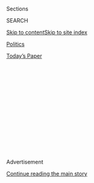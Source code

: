 <div id="app">

<div>

<div>

<div>

<div class="NYTAppHideMasthead css-1q2w90k e1suatyy0">

<div class="section css-ui9rw0 e1suatyy2">

<div class="css-eph4ug er09x8g0">

<div class="css-6n7j50">

</div>

<span class="css-1dv1kvn">Sections</span>

<div class="css-10488qs">

<span class="css-1dv1kvn">SEARCH</span>

</div>

[Skip to content](#site-content)[Skip to site
index](#site-index)

</div>

<div id="masthead-section-label" class="css-1wr3we4 eaxe0e00">

[Politics](https://www.nytimes.com/section/politics)

</div>

<div class="css-10698na e1huz5gh0">

</div>

</div>

<div id="masthead-bar-one" class="section hasLinks css-15hmgas e1csuq9d3">

<div class="css-uqyvli e1csuq9d0">

</div>

<div class="css-1uqjmks e1csuq9d1">

</div>

<div class="css-9e9ivx">

[](https://myaccount.nytimes.com/auth/login?response_type=cookie&client_id=vi)

</div>

<div class="css-1bvtpon e1csuq9d2">

[Today’s
Paper](https://www.nytimes.com/section/todayspaper)

</div>

</div>

</div>

</div>

<div data-aria-hidden="false">

<div id="site-content" data-role="main">

<div>

<div class="css-1aor85t" style="opacity:0.000000001;z-index:-1;visibility:hidden">

<div class="css-1hqnpie">

<div class="css-epjblv">

<span class="css-17xtcya">[Politics](/section/politics)</span><span class="css-x15j1o">|</span><span class="css-fwqvlz">U.S.
Campaign to Ban Huawei Overseas Stumbles as Allies
Resist</span>

</div>

<div class="css-k008qs">

<div class="css-1iwv8en">

<span class="css-18z7m18"></span>

<div>

</div>

</div>

<span class="css-1n6z4y">https://nyti.ms/2ucgGd5</span>

<div class="css-1705lsu">

<div class="css-4xjgmj">

<div class="css-4skfbu" data-role="toolbar" data-aria-label="Social Media Share buttons, Save button, and Comments Panel with current comment count" data-testid="share-tools">

  - 
  - 
  - 
  - 
    
    <div class="css-6n7j50">
    
    </div>

  - 
  - 

</div>

</div>

</div>

</div>

</div>

</div>

<div id="NYT_TOP_BANNER_REGION" class="css-13pd83m">

</div>

<div id="top-wrapper" class="css-1sy8kpn">

<div id="top-slug" class="css-l9onyx">

Advertisement

</div>

[Continue reading the main
story](#after-top)

<div class="ad top-wrapper" style="text-align:center;height:100%;display:block;min-height:250px">

<div id="top" class="place-ad" data-position="top" data-size-key="top">

</div>

</div>

<div id="after-top">

</div>

</div>

<div id="sponsor-wrapper" class="css-1hyfx7x">

<div id="sponsor-slug" class="css-19vbshk">

Supported by

</div>

[Continue reading the main
story](#after-sponsor)

<div id="sponsor" class="ad sponsor-wrapper" style="text-align:center;height:100%;display:block">

</div>

<div id="after-sponsor">

</div>

</div>

<div class="css-1vkm6nb ehdk2mb0">

# U.S. Campaign to Ban Huawei Overseas Stumbles as Allies Resist

</div>

<div class="css-79elbk" data-testid="photoviewer-wrapper">

<div class="css-z3e15g" data-testid="photoviewer-wrapper-hidden">

</div>

<div class="css-1a48zt4 ehw59r15" data-testid="photoviewer-children">

![<span class="css-16f3y1r e13ogyst0" data-aria-hidden="true">American
officials have tried to pressure, scold and, increasingly, threaten
other countries that are considering using Huawei in building
fifth-generation, or 5G, wireless
networks.</span><span class="css-cnj6d5 e1z0qqy90" itemprop="copyrightHolder"><span class="css-1ly73wi e1tej78p0">Credit...</span><span><span>Pau
Barrena/Agence France-Presse — Getty
Images</span></span></span>](https://static01.nyt.com/images/2019/03/14/us/politics/17dc-huawei1/merlin_151330467_c260cd99-86ac-476a-ba25-fb4631ab0263-articleLarge.jpg?quality=75&auto=webp&disable=upscale)

</div>

</div>

<div class="css-xt80pu e12qa4dv0">

<div class="css-18e8msd">

<div class="css-vp77d3 epjyd6m0">

<div class="css-1baulvz">

By [<span class="css-1baulvz" itemprop="name">Julian E.
Barnes</span>](https://www.nytimes.com/by/julian-e-barnes) and
[<span class="css-1baulvz last-byline" itemprop="name">Adam
Satariano</span>](https://www.nytimes.com/by/adam-satariano)

</div>

</div>

  - March 17,
    2019

  - 
    
    <div class="css-4xjgmj">
    
    <div class="css-d8bdto" data-role="toolbar" data-aria-label="Social Media Share buttons, Save button, and Comments Panel with current comment count" data-testid="share-tools">
    
      - 
      - 
      - 
      - 
        
        <div class="css-6n7j50">
        
        </div>
    
      - 
      - 
    
    </div>
    
    </div>

</div>

<div class="css-tk9fsr">

[阅读简体中文版](https://cn.nytimes.com/usa/20190318/huawei-ban/ "Read in Simplified Chinese")[閱讀繁體中文版](https://cn.nytimes.com/usa/20190318/huawei-ban/zh-hant/ "Read in Traditional Chinese")

</div>

</div>

<div class="section meteredContent css-1r7ky0e" name="articleBody" itemprop="articleBody">

<div class="css-1fanzo5 StoryBodyCompanionColumn">

<div class="css-53u6y8">

WASHINGTON — The Trump administration’s [aggressive
campaign](https://www.nytimes.com/2019/01/26/us/politics/huawei-china-us-5g-technology.html)
to prevent countries from using Huawei and other Chinese
telecommunications equipment in their next-generation wireless networks
has faltered, with even some of America’s closest allies rejecting the
United States’ argument that the companies pose a security threat.

Over the past several months, American officials have tried to pressure,
scold and, increasingly, threaten other nations that are considering
using Huawei in building fifth-generation, or 5G, wireless networks.
Mike Pompeo, the secretary of state, has pledged to withhold
intelligence from nations that continue to use Chinese telecom
equipment. The American ambassador to Germany cautioned Berlin this
month that the United States would curtail intelligence sharing if that
country used Huawei.

The warnings stem from the United States’ concern that Huawei and other
Chinese telecom companies are a significant security threat given
Beijing’s control over the industry. Top officials have pointed to new
Chinese security laws that require Huawei and other companies to provide
information to intelligence officials, arguing China could gain access
to the vast amounts of data that will ultimately travel over 5G,
allowing Beijing to spy on companies, individuals and governments — an
accusation Huawei has vehemently denied.

But the campaign has run aground.
[Britain](https://www.nytimes.com/2019/02/20/business/huawei-uk-trump.html),
Germany, India and the [United Arab
Emirates](https://www.nytimes.com/2019/02/26/technology/huawei-uae-5g-network.html)
are among the countries signaling they are unlikely to back the American
effort to entirely ban Huawei from building their 5G networks. While
some countries like Britain share the United States’ concerns, they
argue that the security risks can be managed by closely scrutinizing the
company and its software.

</div>

</div>

<div class="css-1fanzo5 StoryBodyCompanionColumn">

<div class="css-53u6y8">

The decisions are a blow to the Trump administration’s efforts to rein
in Beijing’s economic and technological ambitions and to stop China from
playing a central role in the next iteration of the internet.

American government officials are now looking for other ways to curb
Huawei’s global rise without the cooperation of overseas allies,
including possibly restricting American companies from supplying Huawei
with key components that it needs to build 5G networks across the world.

“It is looking dicey. We are running out of runway,” said Mike Rogers,
the former Republican congressman who led the House Intelligence
Committee and who has long been a fierce critic of Huawei.

The United States is not ready to admit defeat, but its campaign has
suffered from what foreign officials say is a scolding approach and a
lack of concrete evidence that Huawei poses a real risk. It has also
been hampered by a perception among European and Asian officials that
President Trump may not be fully committed to the fight.

Mr. Trump has repeatedly undercut his own Justice Department, which
unveiled [sweeping criminal
indictments](https://www.nytimes.com/2019/01/28/us/politics/meng-wanzhou-huawei-iran.html)
against Huawei and its chief financial officer with accusations of
fraud, sanctions evasion and obstruction of justice. Mr. Trump has
suggested that the charges [could be
dropped](https://www.nytimes.com/2019/02/22/business/economy/china-usa-trade.html)
as part of a trade deal with China. The president previously [eased
penalties](https://www.nytimes.com/2018/07/13/business/zte-ban-trump.html)
on another Chinese telecom firm accused of violating American sanctions,
ZTE, after a personal appeal by President Xi Jinping of China.

</div>

</div>

<div class="css-1fanzo5 StoryBodyCompanionColumn">

<div class="css-53u6y8">

Those moves have only deepened concerns that the administration’s fight
against Huawei is not really about national security and instead
reflects its political and economic ambitions.

European and Asian officials have complained privately that recent
American intelligence briefings for allies did not share any sort of
classified information that clearly demonstrated how the Chinese
government used Huawei to steal information, according to people
familiar with the discussions. European officials have told counterparts
that if the United States has evidence the Chinese government has used
its companies to do so, they should disclose it.

One senior European telecommunications executive said that no American
officials had presented “actual facts” about China’s abuse of Huawei
networks.

Ren Zhengfei, the founder of Huawei, [has accused the United
States](https://www.nytimes.com/2019/02/18/technology/huawei-ren-zhengfei-bbc.html)
of having political motivations in leveling criminal charges against the
company and has said the firm does not spy for China.

</div>

</div>

<div class="css-79elbk" data-testid="photoviewer-wrapper">

<div class="css-z3e15g" data-testid="photoviewer-wrapper-hidden">

</div>

<div class="css-1a48zt4 ehw59r15" data-testid="photoviewer-children">

![<span class="css-16f3y1r e13ogyst0" data-aria-hidden="true">Vice
President Mike Pence, in Munich last month, warned European allies about
the risks of teaming up with
Huawei.</span><span class="css-cnj6d5 e1z0qqy90" itemprop="copyrightHolder"><span class="css-1ly73wi e1tej78p0">Credit...</span><span>Thomas
Kienzle/Agence France-Presse — Getty
Images</span></span>](https://static01.nyt.com/images/2019/03/18/us/politics/17dc-huawei2/merlin_150768993_d0f86da8-0108-4a89-b0e3-91be9b19d4bd-articleLarge.jpg?quality=75&auto=webp&disable=upscale)

</div>

</div>

<div class="css-1fanzo5 StoryBodyCompanionColumn">

<div class="css-53u6y8">

Unlike the United States, European wireless networks are much more
dependent on Huawei, so banning its equipment would be far more
consequential. Many of the leading carriers, including Vodafone and
Deutsche Telekom, use the company’s equipment, and a widespread ban
would result in costly changes that executives have warned may delay the
debut of 5G in the region.

Garrett Marquis, a spokesman for the National Security Council, said the
United States continued to work “with our allies and like-minded
partners to mitigate risk in the deployment of 5G and other
communications infrastructure.”

</div>

</div>

<div class="css-1fanzo5 StoryBodyCompanionColumn">

<div class="css-53u6y8">

Mr. Rogers said the notion that other nations could adequately manage
the security risk was misplaced. “They are so convinced they can get
over the security problem. It defies logic,” he said.

But he said Mr. Trump had not helped his administration’s efforts by
suggesting that a national security matter like Huawei could be wrapped
into some type of trade pact with China.

“That is a big mistake,” Mr. Rogers said. “You have taken a national
security issue and given it away in a trade deal. This is about the
security of data.”

Europeans have their own China trade worries, which could also factor
into reluctance to ban Huawei. Although European officials have grown
increasingly suspicious of Beijing’s growing economic might, China is
still the European Union’s [second-largest trading
partner](http://ec.europa.eu/trade/policy/countries-and-regions/countries/china/index_en.htm)
after the United States. This week, Mr. Xi is scheduled to be in Italy.

“I’m not sure a ban is the solution,” said Caroline Nagtegaal, a member
of European Parliament from the Netherlands who helped write a
resolution on the cybersecurity risks posed by China that avoided
calling for a Huawei ban. “We have to be very careful making a step like
that.”

Many countries facing American pressure have not made any final
decisions. In Britain, for instance, intelligence officials say the
threat can be managed, but the government could ultimately overrule
them.

To bolster its campaign, the administration has begun threatening
retaliation against countries that do not agree to its demands.

</div>

</div>

<div class="css-1fanzo5 StoryBodyCompanionColumn">

<div class="css-53u6y8">

Mr. Pompeo suggested in Hungary that the presence of Huawei could
influence decisions on where to station troops overseas, noting that its
adoption in wireless networks would make it “more difficult for America
to be present.” He [followed up on Fox Business
Network](https://www.foxbusiness.com/technology/pompeo-slams-huawei-us-wont-partner-with-countries-that-use-its-technology),
saying if countries adopted Huawei technology, the United States “won’t
be able to share information” with them.

The American ambassador to Germany, Richard Grenell, expanded on Mr.
Pompeo’s public messaging with a letter to Berlin, warning of
repercussions should it use Huawei. The letter [was first
reported](https://www.wsj.com/articles/drop-huawei-or-see-intelligence-sharing-pared-back-u-s-tells-germany-11552314827)
by The Wall Street Journal.

Chancellor Angela Merkel of Germany quickly shot back, saying her
country was “defining our standards for ourselves.”

Andrea Kendall-Taylor, a former American intelligence officer who is now
the director of the Transtlantic Security Program at the Center for a
New American Security, said administration officials had wrongly framed
the decision for European powers as standing with either the United
States or China. Countries in Europe, including Britain and Germany, do
not want to make that choice, and instead want to maintain good trade
relations with China.

“The U.S. needs to approach this not as a black and white issue,” Ms.
Kendall-Taylor said. “The U.S. should avoid generating more resentment
in already fraught relations with the Europeans. To manage the China
challenge we will need the Europeans on our side, so we need to work
together.”

</div>

</div>

<div class="css-79elbk" data-testid="photoviewer-wrapper">

<div class="css-z3e15g" data-testid="photoviewer-wrapper-hidden">

</div>

<div class="css-1a48zt4 ehw59r15" data-testid="photoviewer-children">

<div class="css-1xdhyk6 erfvjey0">

<span class="css-1ly73wi e1tej78p0">Image</span>

<div class="css-zjzyr8">

<div data-testid="lazyimage-container" style="height:257.77777777777777px">

</div>

</div>

</div>

<span class="css-16f3y1r e13ogyst0" data-aria-hidden="true">A showcase
for Huawei in Shenzhen, China. The American push against Huawei has
suffered partly from what foreign officials say is a lack of concrete
evidence that the company poses a real
risk.</span><span class="css-cnj6d5 e1z0qqy90" itemprop="copyrightHolder"><span class="css-1ly73wi e1tej78p0">Credit...</span><span>Wang
Zhao/Agence France-Presse — Getty Images</span></span>

</div>

</div>

<div class="css-1fanzo5 StoryBodyCompanionColumn">

<div class="css-53u6y8">

The Trump administration has had some small victories, at least
rhetorically. The Czech Republic’s cybersecurity agency has [issued
warnings about
Huawei](https://www.nytimes.com/2019/02/12/world/europe/czech-republic-huawei.html)
and other Chinese telecom companies, though the government remains
divided over a ban. Poland earned praise from Vice President Mike Pence
for its actions against Huawei, which included [arresting one of its
employees](https://www.nytimes.com/2019/01/11/world/europe/poland-china-huawei-spy.html)
on espionage charges. But as Poland courts Chinese investment, it is
unclear if it will embrace a full ban.

</div>

</div>

<div class="css-1fanzo5 StoryBodyCompanionColumn">

<div class="css-53u6y8">

The most decisive action against Huawei by an American ally is outside
Europe, where Australia last year banned the company from its 5G
networks.

The administration continues to [look for other
ways](https://www.nytimes.com/2019/02/12/us/politics/trump-china-wireless-networks.html)
to put Huawei at a global disadvantage, including an executive order
that would prohibit American companies from using Chinese
telecommunications gear in 5G networks. Intelligence and security
officials are also considering a more aggressive presidential order that
would prevent American companies from supplying Huawei with components
that it needs to build 5G networks.

While Huawei would eventually make its own version of those components,
such export restrictions could slow down the company’s 5G development,
winning time for competitors to improve their own offerings.

American officials are also exploring ways to counter Huawei’s biggest
advantage: its low price and financing deals. Members of Congress and
administration officials have discussed ways for the United States and
its allies to offset the favorable financing deals China offers for its
telecom equipment. Among the options under consideration is providing
some type of financing to allied telecom companies building 5G networks.

While the United States has continued to talk tough, Mr. Trump has yet
to sign any executive order that would curb Huawei’s growth and his
recent comments have created doubt about how far he is prepared to go.

Last month, the White House dispatched officials from the State, Defense
and Commerce Departments and from the Federal Communications Commission
to a wireless industry conference in Barcelona, Spain, to make the case
against Huawei. But a few days before the convention started, Mr. Trump
appeared to backtrack on his administration’s position, posting on
Twitter that he wanted American companies to win on their merits, “[not
by blocking
out](https://twitter.com/realDonaldTrump/status/1098583029713420288?ref_src=twsrc%5Etfw%7Ctwcamp%5Etweetembed&ref_url=https%3A%2F%2Fwww.cnbc.com%2F2019%2F02%2F21%2Ftrump-sends-bizarre-6g-tweet-as-china-trade-talks-resume.html)
currently more advanced technologies.”

“The administration policy on Huawei and ZTE has been characterized by
fits and starts and contradictions,” said Representative Adam B. Schiff,
Democrat of California, who has been a top critic of Mr. Trump. “I am
not sure I can make heads or tails of it.”

</div>

</div>

<div class="css-1fanzo5 StoryBodyCompanionColumn">

<div class="css-53u6y8">

American and European officials said that behind the scenes, the
negotiations were far more nuanced than the public threats. Some
European officials believe that privately the White House has been more
receptive to their arguments that the security threat of Chinese telecom
companies can be tempered.

But the efforts to cajole or pressure European powers may have come too
late, say current and former European and American officials. European
officials have also told their American counterparts that there is no
alternative to Huawei that offers better, more secure equipment, even at
a higher price.

British officials have said the risk from Huawei can be mitigated
without a ban, through tough oversight and restricting Huawei to less
critical parts of its networks. The British government operates a
security lab where it inspects Huawei’s equipment and code for
cybersecurity flaws. Last year, the inspections discovered problems with
Huawei software code, but the authorities said it was not related to the
Chinese government.

Germany is taking a similar approach, with Huawei opening a research
center in the city of Bonn where security officials can review its
products. The company has also opened a facility in Brussels.

Mark Sedwill, Britain’s national security adviser, said it was more
important to focus on the security of the system, not the origin of the
company that made the equipment. Criminal hackers, not the governments
of other countries, remain the biggest threat, he said.

“We think we have a pretty mature approach to this that so far — through
regulation, through transparency, through setting very close standards —
is protecting our interests and securing economic benefits,” Mr. Sedwill
said this month during a speech at the Atlantic Council.

</div>

</div>

</div>

<div>

</div>

<div>

</div>

<div>

</div>

<div>

<div id="bottom-wrapper" class="css-1ede5it">

<div id="bottom-slug" class="css-l9onyx">

Advertisement

</div>

[Continue reading the main
story](#after-bottom)

<div id="bottom" class="ad bottom-wrapper" style="text-align:center;height:100%;display:block;min-height:90px">

</div>

<div id="after-bottom">

</div>

</div>

</div>

</div>

</div>

## Site Index

<div>

</div>

## Site Information Navigation

  - [© <span>2020</span> <span>The New York Times
    Company</span>](https://help.nytimes.com/hc/en-us/articles/115014792127-Copyright-notice)

<!-- end list -->

  - [NYTCo](https://www.nytco.com/)
  - [Contact
    Us](https://help.nytimes.com/hc/en-us/articles/115015385887-Contact-Us)
  - [Work with us](https://www.nytco.com/careers/)
  - [Advertise](https://nytmediakit.com/)
  - [T Brand Studio](http://www.tbrandstudio.com/)
  - [Your Ad
    Choices](https://www.nytimes.com/privacy/cookie-policy#how-do-i-manage-trackers)
  - [Privacy](https://www.nytimes.com/privacy)
  - [Terms of
    Service](https://help.nytimes.com/hc/en-us/articles/115014893428-Terms-of-service)
  - [Terms of
    Sale](https://help.nytimes.com/hc/en-us/articles/115014893968-Terms-of-sale)
  - [Site
    Map](https://spiderbites.nytimes.com)
  - [Help](https://help.nytimes.com/hc/en-us)
  - [Subscriptions](https://www.nytimes.com/subscription?campaignId=37WXW)

</div>

</div>

</div>

</div>
